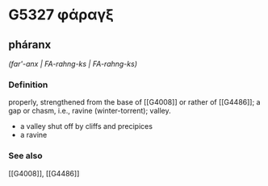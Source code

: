 # G5327 φάραγξ

## pháranx

_(far'-anx | FA-rahng-ks | FA-rahng-ks)_

### Definition

properly, strengthened from the base of [[G4008]] or rather of [[G4486]]; a gap or chasm, i.e., ravine (winter-torrent); valley.

- a valley shut off by cliffs and precipices
- a ravine

### See also

[[G4008]], [[G4486]]


